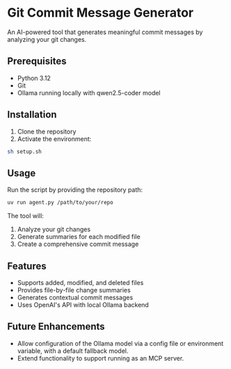 # Git Commit Message Generator

An AI-powered tool that generates meaningful commit messages by analyzing your git changes.

## Prerequisites

- Python 3.12
- Git
- Ollama running locally with qwen2.5-coder model

## Installation

1. Clone the repository
2. Activate the environment:
```bash
sh setup.sh
```

## Usage

Run the script by providing the repository path:

```bash
uv run agent.py /path/to/your/repo
```

The tool will:
1. Analyze your git changes
2. Generate summaries for each modified file
3. Create a comprehensive commit message

## Features

- Supports added, modified, and deleted files
- Provides file-by-file change summaries
- Generates contextual commit messages
- Uses OpenAI's API with local Ollama backend

## Future Enhancements

- Allow configuration of the Ollama model via a config file or environment variable, with a default fallback model.
- Extend functionality to support running as an MCP server.
